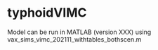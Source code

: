 # typhoidVIMC
Model can be run in MATLAB (version XXX) using vax_sims_vimc_202111_withtables_bothscen.m
